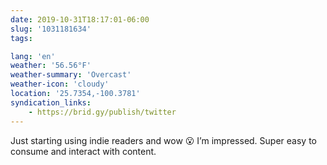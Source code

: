 ```yaml
---
date: 2019-10-31T18:17:01-06:00
slug: '1031181634'
tags:

lang: 'en'
weather: '56.56°F'
weather-summary: 'Overcast'
weather-icon: 'cloudy'
location: '25.7354,-100.3781'
syndication_links:
    - https://brid.gy/publish/twitter
---
```

Just starting using indie readers and wow 😮 I’m impressed. Super easy to consume and interact with content. 